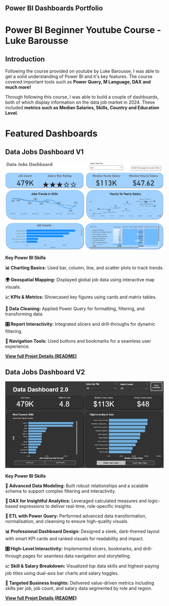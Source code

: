 ## Power BI Dashboards Portfolio

# Power BI Beginner Youtube Course - Luke Barousse

## Introduction

Following the course provided on youtube by Luke Barousse, I was able to get a solid understanding of Power BI and it's key features. The course covered important tools such as **Power Query, M Language, DAX and much more!**

Through following this course, I was able to build a couple of dashboards, both of which display information on the data job market in 2024. These included **metrics such as Median Salaries, Skills, Country and Education Level.**

# Featured Dashboards

## Data Jobs Dashboard V1

![Data Jobs 1.0](/Images/Project1_Page1.PNG)

**Key Power BI Skills**

**📊 Charting Basics:** Used bar, column, line, and scatter plots to track trends.

**🌍 Geospatial Mapping:** Displayed global job data using interactive map visuals.

**📈 KPIs & Metrics:** Showcased key figures using cards and matrix tables.

**🧪 Data Cleaning:** Applied Power Query for formatting, filtering, and transforming data.

**🎛️ Report Interactivity:** Integrated slicers and drill-throughs for dynamic filtering.

**🔄 Navigation Tools:** Used buttons and bookmarks for a seamless user experience.

[**View full Projet Details (README)**](/Data_Jobs_v1/README.md)

## Data Jobs Dashboard V2

![Dashboard 2 Page 1](/Images/Project2_Page1.jpg)

**Key Power BI Skills**

**🧠 Advanced Data Modeling:**
Built robust relationships and a scalable schema to support complex filtering and interactivity.

**🔧 DAX for Insightful Analytics:**
Leveraged calculated measures and logic-based expressions to deliver real-time, role-specific insights.

**🧼 ETL with Power Query:**
Performed advanced data transformation, normalisation, and cleansing to ensure high-quality visuals.

**📊 Professional Dashboard Design:**
Designed a sleek, dark-themed layout with smart KPI cards and ranked visuals for readability and impact.

**🎛️ High-Level Interactivity:**
Implemented slicers, bookmarks, and drill-through pages for seamless data navigation and storytelling.

**📈 Skill & Salary Breakdown:**
Visualized top data skills and highest-paying job titles using dual-axis bar charts and salary toggles.

**📍 Targeted Business Insights:**
Delivered value-driven metrics including skills per job, job count, and salary data segmented by role and region.

[**View full Projet Details (README)**](/Data_Jobs_v2/README.md)